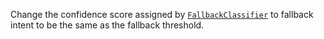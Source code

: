Change the confidence score assigned by [`FallbackClassifier`](https://rasa.com/docs/rasa/components#fallbackclassifier)  to fallback intent to be the same as the fallback threshold.
